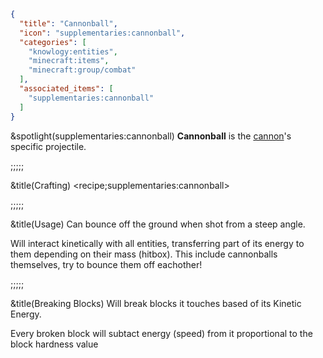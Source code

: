 ```json
{
  "title": "Cannonball",
  "icon": "supplementaries:cannonball",
  "categories": [
    "knowlogy:entities",
    "minecraft:items",
    "minecraft:group/combat"
  ],
  "associated_items": [
    "supplementaries:cannonball"
  ]
}
```

&spotlight(supplementaries:cannonball)
**Cannonball** is the [cannon](^supplementaries:cannon)'s specific projectile.

;;;;;

&title(Crafting)
<recipe;supplementaries:cannonball>

;;;;;

&title(Usage)
Can bounce off the ground when shot from a steep angle.


Will interact kinetically with all entities, transferring part of its energy to them depending on their mass (hitbox).
This include cannonballs themselves, try to bounce them off eachother!

;;;;;

&title(Breaking Blocks)
Will break blocks it touches based of its Kinetic Energy.


Every broken block will subtact energy (speed) from it proportional to the block hardness value

